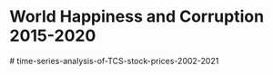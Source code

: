 # World Happiness and Corruption 2015-2020 
#   t i m e - s e r i e s - a n a l y s i s - o f - T C S - s t o c k - p r i c e s - 2 0 0 2 - 2 0 2 1  
 